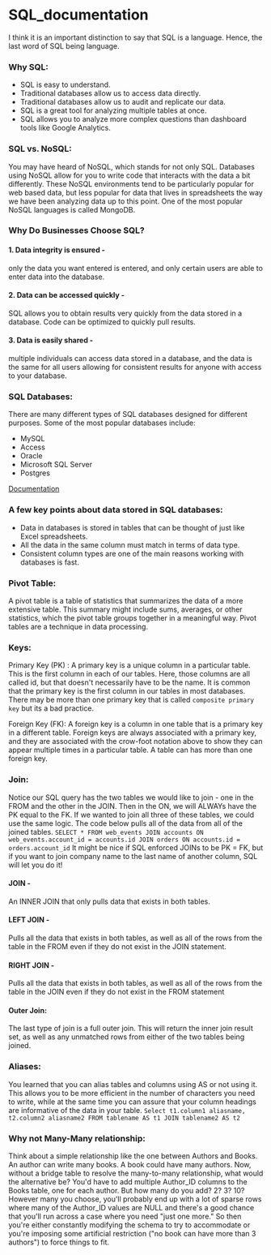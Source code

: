 # SQL_documentation

I think it is an important distinction to say that SQL is a language. Hence, the last word of SQL being language.

### Why SQL:
* SQL is easy to understand.
* Traditional databases allow us to access data directly.
* Traditional databases allow us to audit and replicate our data.
* SQL is a great tool for analyzing multiple tables at once.
* SQL allows you to analyze more complex questions than dashboard tools like Google Analytics.

### SQL vs. NoSQL:
You may have heard of NoSQL, which stands for not only SQL. Databases using NoSQL allow for you to write code that interacts with the data a bit differently. These NoSQL environments tend to be particularly popular for web based data, but less popular for data that lives in spreadsheets the way we have been analyzing data up to this point. One of the most popular NoSQL languages is called MongoDB.

### Why Do Businesses Choose SQL?
#### 1. Data integrity is ensured -
only the data you want entered is entered, and only certain users are able to enter data into the database.
#### 2. Data can be accessed quickly - 
SQL allows you to obtain results very quickly from the data stored in a database. Code can be optimized to quickly pull results.
#### 3. Data is easily shared - 
multiple individuals can access data stored in a database, and the data is the same for all users allowing for consistent results for anyone with access to your database.

### SQL Databases:
There are many different types of SQL databases designed for different purposes.
Some of the most popular databases include:
* MySQL
* Access
* Oracle
* Microsoft SQL Server
* Postgres

[Documentation](https://www.digitalocean.com/community/tutorials/sqlite-vs-mysql-vs-postgresql-a-comparison-of-relational-database-management-systems)

### A few key points about data stored in SQL databases:
* Data in databases is stored in tables that can be thought of just like Excel spreadsheets.
* All the data in the same column must match in terms of data type.
* Consistent column types are one of the main reasons working with databases is fast.

### Pivot Table:
A pivot table is a table of statistics that summarizes the data of a more extensive table. This summary might include sums, averages, or other statistics, which the pivot table groups together in a meaningful way. Pivot tables are a technique in data processing.

### Keys:
  Primary Key (PK) : 
    A primary key is a unique column in a particular table. This is the first column in each of our tables. Here, those columns
    are all called id, but that doesn't necessarily have to be the name. It is common that the primary key is the first column in our         tables in most databases. There may be more than one primary key that is called `composite primary key` but its a bad practice.

  Foreign Key (FK):
    A foreign key is a column in one table that is a primary key in a different table. Foreign keys are always associated with a primary       key, and they are associated with the crow-foot notation above to show they can appear multiple times in a particular table. A table can has more than one foreign key.
    
### Join:
Notice our SQL query has the two tables we would like to join - one in the FROM and the other in the JOIN. Then in the ON, we will ALWAYs have the PK equal to the FK. If we wanted to join all three of these tables, we could use the same logic. The code below pulls all of the data from all of the joined tables.
`SELECT *
FROM web_events
JOIN accounts
ON web_events.account_id = accounts.id
JOIN orders
ON accounts.id = orders.account_id`
It might be nice if SQL enforced JOINs to be PK = FK, but if you want to join company name to the last name of another column, SQL will let you do it!
#### JOIN - 
An INNER JOIN that only pulls data that exists in both tables.
#### LEFT JOIN - 
Pulls all the data that exists in both tables, as well as all of the rows from the table in the FROM even if they do not exist in the JOIN statement.
#### RIGHT JOIN - 
Pulls all the data that exists in both tables, as well as all of the rows from the table in the JOIN even if they do not exist in the FROM statement
#### Outer Join:
The last type of join is a full outer join. This will return the inner join result set, as well as any unmatched rows from either of the two tables being joined.

### Aliases:
You learned that you can alias tables and columns using AS or not using it. This allows you to be more efficient in the number of characters you need to write, while at the same time you can assure that your column headings are informative of the data in your table.
`Select t1.column1 aliasname, t2.column2 aliasname2
FROM tablename AS t1
JOIN tablename2 AS t2`

### Why not Many-Many relationship:
Think about a simple relationship like the one between Authors and Books. An author can write many books. A book could have many authors. Now, without a bridge table to resolve the many-to-many relationship, what would the alternative be? You'd have to add multiple Author_ID columns to the Books table, one for each author. But how many do you add? 2? 3? 10? However many you choose, you'll probably end up with a lot of sparse rows where many of the Author_ID values are NULL and there's a good chance that you'll run across a case where you need "just one more." So then you're either constantly modifying the schema to try to accommodate or you're imposing some artificial restriction ("no book can have more than 3 authors") to force things to fit.
